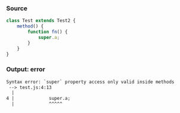 ### Source
```js
class Test extends Test2 {
    method() {
        function fn() {
            super.a;
        }
    }
}
```

### Output: error
```txt
Syntax error: `super` property access only valid inside methods
 --> test.js:4:13
  |
4 |             super.a;
  |             ^^^^^ 
```
